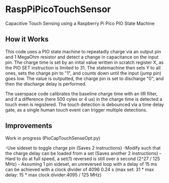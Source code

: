 # RaspPiPicoTouchSensor
Capacitive Touch Sensing using a Raspberry Pi Pico PIO State Machine

## How it Works
This code uses a PIO state machine to repeatadly charge via an output pin and 1 MegaOhm resistor and detect a change in capacitance on the input pin.  The charge time is set by an inital value written in scratch register X, as the PIO SET instruction is limited to 31.  The statemachine then sets Y to all ones, sets the charge pin to "1", and counts down until the input (jump pin) goes low.  The value is outputted, the charge pin is set to discharge "0", and then the discharge delay is performed.

The userspace code calibrates the baseline charge time with an IIR filter, and if a difference (here 500 cyles or 4 us) in the charge time is detected a touch even is registered.  The touch detection is debounced via a time delay gate, as a single human touch event can trigger multiple detections.

## Improvements
Work in progress (PioCapTouchSenseOpt.py)


-Use sideset to toggle charge pin (Saves 2 instructions)
-Modify such that the charge delay can be loaded from a set (Saves another 2 instructions)
    - Hard to do at full speed, a set(1) reversed is still over a second (2^27 / 125 MHz)
    - Assuming 1 pin sideset, an unreversed loop with a delay of 15 ms can be achieved with a clock divider of 4096 0.24 s (max set: 31 * max delay: 15 * max clock divider:4095 / 125 MHz)
